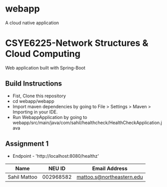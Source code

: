 # webapp
A cloud native application
# CSYE6225-Network Structures & Cloud Computing 
Web application built with Spring-Boot

## Build Instructions
-  Fist, Clone this repository
-  cd webapp/webapp
-  Import maven dependencies by going to File > Settings > Maven > Importing in your IDE.
-  Run WebappApplication by going to webapp/src/main/java/com/sahil/healthcheck/HealthCheckApplication.java

## Assignment 1
-   Endpoint - 'http://localhost:8080/healthz'



| Name | NEU ID | Email Address              
|------| --- |----------------------------
| Sahil Mattoo | 002968582 | mattoo.s@northeastern.edu 


